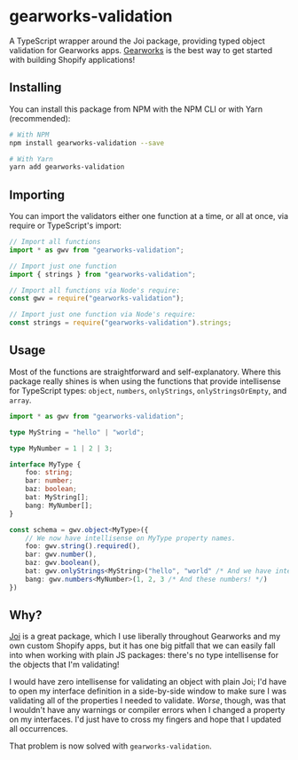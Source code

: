 # gearworks-validation
A TypeScript wrapper around the Joi package, providing typed object validation for Gearworks apps. [Gearworks](https://github.com/nozzlegear/gearworks) is the best way to get started with building Shopify applications!

## Installing

You can install this package from NPM with the NPM CLI or with Yarn (recommended):

```bash
# With NPM
npm install gearworks-validation --save

# With Yarn
yarn add gearworks-validation
```

## Importing

You can import the validators either one function at a time, or all at once, via require or TypeScript's import:

```typescript
// Import all functions
import * as gwv from "gearworks-validation";

// Import just one function
import { strings } from "gearworks-validation";

// Import all functions via Node's require:
const gwv = require("gearworks-validation");

// Import just one function via Node's require:
const strings = require("gearworks-validation").strings;
```

## Usage

Most of the functions are straightforward and self-explanatory. Where this package really shines is when using the functions that provide intellisense for TypeScript types: `object`, `numbers`, `onlyStrings`, `onlyStringsOrEmpty`, and `array`.

```typescript
import * as gwv from "gearworks-validation";

type MyString = "hello" | "world";

type MyNumber = 1 | 2 | 3;

interface MyType {
    foo: string;
    bar: number;
    baz: boolean;
    bat: MyString[];
    bang: MyNumber[];
}

const schema = gwv.object<MyType>({
    // We now have intellisense on MyType property names.
    foo: gwv.string().required(),
    bar: gwv.number(),
    baz: gwv.boolean(),
    bat: gwv.onlyStrings<MyString>("hello", "world" /* And we have intellisense on these strings. */),
    bang: gwv.numbers<MyNumber>(1, 2, 3 /* And these numbers! */)
})
```

## Why?

[Joi](https://npmjs.com/package/joi) is a great package, which I use liberally throughout Gearworks and my own custom Shopify apps, but it has one big pitfall that we can easily fall into when working with plain JS packages: there's no type intellisense for the objects that I'm validating!

I would have zero intellisense for validating an object with plain Joi; I'd have to open my interface definition in a side-by-side window to make sure I was validating all of the properties I needed to validate. *Worse*, though, was that I wouldn't have any warnings or compiler errors when I changed a property on my interfaces. I'd just have to cross my fingers and hope that I updated all occurrences.

That problem is now solved with `gearworks-validation`.